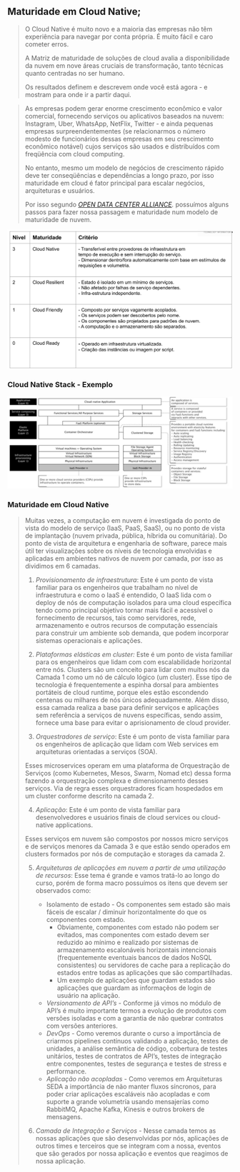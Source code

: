 ## Maturidade em Cloud Native;
> O Cloud Native é muito novo e a maioria das empresas não têm experiência para navegar por conta própria. É muito fácil e caro cometer erros.
>
> A Matriz de maturidade de soluções de cloud avalia a disponibilidade da nuvem em nove áreas cruciais de transformação, tanto técnicas quanto centradas no ser humano.
>
> Os resultados definem e descrevem onde você está agora - e mostram para onde ir a partir daqui.
   
> As empresas podem gerar enorme crescimento econômico e valor comercial, fornecendo serviços ou aplicativos baseados na nuvem: Instagram, Uber, WhatsApp, NetFlix, Twitter - e ainda pequenas empresas surpreendentementes (se relacionarmos o número modesto de funcionários dessas empresas em seu crescimento econômico notável) cujos serviços são usados e distribuídos com freqüência com cloud computing. 
> 
> No entanto, mesmo um modelo de negócios de crescimento rápido deve ter conseqüências e dependências a longo prazo, por isso maturidade em cloud é fator principal para escalar negócios, arquiteturas e usuários.
> 
> Por isso segundo _[OPEN DATA CENTER ALLIANCE][odca]._  possuímos alguns passos para fazer nossa passagem e maturidade num modelo de maturidade de nuvem.

![](images/nivelMaturidade.png) 

### Cloud Native Stack - Exemplo 

![](images/cloudNativeStack.png)  

### Maturidade em Cloud Native

> Muitas vezes, a computação em nuvem é investigada do ponto de vista do modelo de serviço (IaaS, PaaS, SaaS), ou no ponto de vista de implantação (nuvem privada, pública, híbrida ou comunitária).
> Do ponto de vista de arquitetura e engenharia de software, parece mais útil ter visualizações sobre os níveis de tecnologia envolvidas e aplicadas em ambientes nativos de nuvem por camada, por isso as dividimos em 6 camadas.
> 
> 1) _Provisionamento de infraestrutura_: Este é um ponto de vista familiar para os engenheiros que trabalham no nível de infraestrutura e como o IaaS é entendido, O IaaS lida com o deploy de nós de computação isolados para uma cloud específica tendo como principal objetivo tornar mais fácil e acessível o fornecimento de recursos, tais como servidores, rede, armazenamento e outros recursos de computação essenciais para construir um ambiente sob demanda, que podem incorporar sistemas operacionais e aplicações.
>
> 2) _Plataformas elásticas em cluster:_ Este é um ponto de vista familiar para os engenheiros que lidam com com escalabilidade horizontal entre nós. Clusters são um conceito para lidar com muitos nós da Camada 1 como um nó de cálculo lógico (um cluster). Esse tipo de tecnologia é frequentemente a espinha dorsal para ambientes portáteis de cloud runtime, porque eles estão escondendo centenas ou milhares de nós únicos adequadamente. Além disso, essa camada realiza a base para definir serviços e aplicações sem referência a serviços de nuvens específicas, sendo assim, fornece uma base para evitar o aprisionamento de cloud provider. 
> 
> 3) _Orquestradores de serviço_: Este é um ponto de vista familiar para os engenheiros de aplicação que lidam com Web services em arquiteturas orientadas a serviços (SOA). 
>
> Esses microservices operam em uma plataforma de Orquestração de Serviços (como Kubernetes, Mesos, Swarm, Nomad etc) dessa forma fazendo a orquestração complexa e dimensionamento desses serviços. Via de regra esses orquestradores ficam hospedados em um cluster conforme descrito na camada 2.
> 
> 4) _Aplicação_: Este é um ponto de vista familiar para desenvolvedores e usuários finais de cloud services ou cloud-native applications.
>
> Esses serviços em nuvem são compostos por nossos micro serviços e de serviços menores da Camada 3 e que estão sendo operados em clusters formados por nós de computação e storages da camada 2.
>
> 5) _Arquiteturas de aplicações em nuvem a partir de uma utilização de recursos_: Esse tema é grande e vamos tratá-lo ao longo do curso, porém de forma macro possuímos os itens que devem ser observados como:
>     * Isolamento de estado - Os componentes sem estado são mais fáceis de escalar / diminuir horizontalmente do que os componentes com estado.
>        * Obviamente, componentes com estado não podem ser evitados, mas componentes com estado devem ser reduzido ao mínimo e realizado por sistemas de armazenamento escalonáveis horizontais intencionais (frequentemente eventuais bancos de dados NoSQL consistentes) ou servidores de cache para a replicação do estados entre todas as aplicações que são compartilhadas.
>        * Um exemplo de aplicações que guardam estados são aplicações que guardam as informaçẽos de login de usuário na aplicação.
>     * _Versionamento de API’s_ - Conforme já vimos no módulo de API’s é muito importante termos a evolução de produtos com versões isoladas e com a garantia de não quebrar contratos com versões anteriores.
>     * _DevOps_ - Como veremos durante o curso a importância de criarmos pipelines contínuos validando a aplicação, testes de unidades, a análise semântica de código, cobertura de testes unitários, testes de contratos de API’s, testes de integração entre componentes, testes de segurança e testes de stress e performance.
>     * _Aplicação não acopladas_ - Como veremos em Arquiteturas SEDA a importância de não manter fluxos síncronos, para poder criar aplicações escaláveis não acopladas e com suporte a grande volumetría usando mensajerías como RabbitMQ, Apache Kafka, Kinesis e outros brokers de mensagens.
>
> 6) _Camada de Integração e Serviços_ - Nesse camada temos as nossas aplicações que são desenvolvidas por nós, aplicações de outros times e terceiros que se integram com a nossa, eventos que são gerados por nossa aplicação e eventos que reagimos de nossa aplicação.

[odca]:https://www.oaca-project.org/wp-content/uploads/2018/07/Cloud-Adoption-Framework-v1.0.pdf